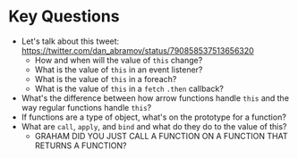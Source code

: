 # Key Questions
* Let's talk about this tweet: https://twitter.com/dan_abramov/status/790858537513656320
  * How and when will the value of `this` change?
  * What is the value of `this` in an event listener?
  * What is the value of `this` in a foreach?
  * What is the value of `this` in a `fetch` `.then` callback?
* What's the difference between how arrow functions handle `this` and the way regular functions handle `this`?
* If functions are a type of object, what's on the prototype for a function?
* What are `call`, `apply`, and `bind` and what do they do to the value of this?
  * GRAHAM DID YOU JUST CALL A FUNCTION ON A FUNCTION THAT RETURNS A FUNCTION?


